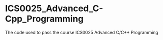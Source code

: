 # ICS0025_Advanced_C-Cpp_Programming
The code used to pass the course ICS0025 Advanced C/C++ Programming
